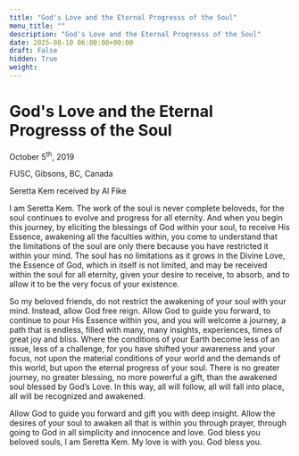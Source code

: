 ```yaml
---
title: "God's Love and the Eternal Progresss of the Soul"
menu_title: ""
description: "God's Love and the Eternal Progresss of the Soul"
date: 2025-08-10 06:00:00+00:00
draft: False
hidden: True
weight:
---
```

# God's Love and the Eternal Progresss of the Soul

October 5<sup>th</sup>, 2019

FUSC, Gibsons, BC, Canada

Seretta Kem received by Al Fike

I am Seretta Kem. The work of the soul is never complete beloveds, for the soul continues to evolve and progress for all eternity. And when you begin this journey, by eliciting the blessings of God within your soul, to receive His Essence, awakening all the faculties within, you come to understand that the limitations of the soul are only there because you have restricted it within your mind. The soul has no limitations as it grows in the Divine Love, the Essence of God, which in itself is not limited, and may be received within the soul for all eternity, given your desire to receive, to absorb, and to allow it to be the very focus of your existence.

So my beloved friends, do not restrict the awakening of your soul with your mind. Instead, allow God free reign. Allow God to guide you forward, to continue to pour His Essence within you, and you will welcome a journey, a path that is endless, filled with many, many insights, experiences, times of great joy and bliss. Where the conditions of your Earth become less of an issue, less of a challenge, for you have shifted your awareness and your focus, not upon the material conditions of your world and the demands of this world, but upon the eternal progress of your soul. There is no greater journey, no greater blessing, no more powerful a gift, than the awakened soul blessed by God’s Love. In this way, all will follow, all will fall into place, all will be recognized and awakened.

Allow God to guide you forward and gift you with deep insight. Allow the desires of your soul to awaken all that is within you through prayer, through going to God in all simplicity and innocence and love. God bless you beloved souls, I am Seretta Kem. My love is with you. God bless you.
